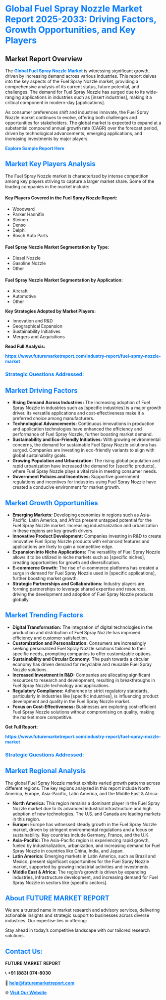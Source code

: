<h1 style="color: #007BFF;">Global Fuel Spray Nozzle Market Report 2025-2033: Driving Factors, Growth Opportunities, and Key Players</h1>

<section id="overview">
<h2>Market Report Overview</h2>
<p>The <a href="https://www.futuremarketreport.com/industry-report/fuel-spray-nozzle-market" style="color: #007BFF; text-decoration: none;"><strong>Global Fuel Spray Nozzle Market</strong></a> is witnessing significant growth, driven by increasing demand across various industries. This report delves into the key aspects of the Fuel Spray Nozzle market, providing a comprehensive analysis of its current status, future potential, and challenges. The demand for Fuel Spray Nozzle has surged due to its wide-ranging applications in industries such as [insert industries], making it a critical component in modern-day [applications].</p>
<p>As consumer preferences shift and industries innovate, the Fuel Spray Nozzle market continues to evolve, offering both challenges and opportunities for stakeholders. The global market is expected to expand at a substantial compound annual growth rate (CAGR) over the forecast period, driven by technological advancements, emerging applications, and increasing investments by major players.</p>
</section>

<section id="overview">
<p><a href="https://www.futuremarketreport.com/request-sample/reportId=89399" style="color: #007BFF; text-decoration: none;"><strong>Explore Sample Report Here</strong></a></p>
</section>

<section id="key-players">
<h2 style="color: #007BFF;">Market Key Players Analysis</h2>
<p>The Fuel Spray Nozzle market is characterized by intense competition among key players striving to capture a larger market share. Some of the leading companies in the market include:</p>
<h4>Key Players Covered in the Fuel Spray Nozzle Report:</h4>
<ul><li>Woodward</li><li>Parker Hannifin</li><li>Steinen</li><li>Denso</li><li>Delphi</li><li>Bosch Auto Parts</li></ul>
<h4>Fuel Spray Nozzle Market Segmentation by Type:</h4>
<ul><li>Diesel Nozzle</li><li>Gasoline Nozzle</li><li>Other</li></ul>

<h4>Fuel Spray Nozzle Market Segmentation by Application:</h4>
<ul><li>Aircraft</li><li>Automotive</li><li>Other</li></ul>
<p><strong>Key Strategies Adopted by Market Players:</strong></p>
<ul>
<li>Innovation and R&D</li>
<li>Geographical Expansion</li>
<li>Sustainability Initiatives</li>
<li>Mergers and Acquisitions</li>
</ul>
</section>

<section>
<p><strong>Read Full Analysis: </strong></p><a href="https://www.futuremarketreport.com/industry-report/fuel-spray-nozzle-market" style="color: #007BFF; text-decoration: none;"><strong>https://www.futuremarketreport.com/industry-report/fuel-spray-nozzle-market</strong></a>
<h3 style="color: #007BFF;">Strategic Questions Addressed:</h3>
</section>

<section id="driving-factors">
<h2 style="color: #007BFF;">Market Driving Factors</h2>
<ul>
<li><strong>Rising Demand Across Industries:</strong> The increasing adoption of Fuel Spray Nozzle in industries such as [specific industries] is a major growth driver. Its versatile applications and cost-effectiveness make it a preferred choice among manufacturers.</li>
<li><strong>Technological Advancements:</strong> Continuous innovations in production and application technologies have enhanced the efficiency and performance of Fuel Spray Nozzle, further boosting market demand.</li>
<li><strong>Sustainability and Eco-Friendly Initiatives:</strong> With growing environmental concerns, the demand for sustainable Fuel Spray Nozzle solutions has surged. Companies are investing in eco-friendly variants to align with global sustainability goals.</li>
<li><strong>Growing Population and Urbanization:</strong> The rising global population and rapid urbanization have increased the demand for [specific products], where Fuel Spray Nozzle plays a vital role in meeting consumer needs.</li>
<li><strong>Government Policies and Incentives:</strong> Supportive government regulations and incentives for industries using Fuel Spray Nozzle have created a conducive environment for market growth.</li>
</ul>
</section>

<section id="growth-opportunities">
<h2 style="color: #007BFF;">Market Growth Opportunities</h2>
<ul>
<li><strong>Emerging Markets:</strong> Developing economies in regions such as Asia-Pacific, Latin America, and Africa present untapped potential for the Fuel Spray Nozzle market. Increasing industrialization and urbanization in these regions are key growth drivers.</li>
<li><strong>Innovative Product Development:</strong> Companies investing in R&D to create innovative Fuel Spray Nozzle products with enhanced features and applications are likely to gain a competitive edge.</li>
<li><strong>Expansion into Niche Applications:</strong> The versatility of Fuel Spray Nozzle allows it to be utilized in niche markets such as [specific niches], creating opportunities for growth and diversification.</li>
<li><strong>E-commerce Growth:</strong> The rise of e-commerce platforms has created a surge in demand for Fuel Spray Nozzle used in [specific applications], further boosting market growth.</li>
<li><strong>Strategic Partnerships and Collaborations:</strong> Industry players are forming partnerships to leverage shared expertise and resources, driving the development and adoption of Fuel Spray Nozzle products globally.</li>
</ul>
</section>

<section id="trending-factors">
<h2 style="color: #007BFF;">Market Trending Factors</h2>
<ul>
<li><strong>Digital Transformation:</strong> The integration of digital technologies in the production and distribution of Fuel Spray Nozzle has improved efficiency and customer satisfaction.</li>
<li><strong>Customization and Personalization:</strong> Consumers are increasingly seeking personalized Fuel Spray Nozzle solutions tailored to their specific needs, prompting companies to offer customizable options.</li>
<li><strong>Sustainability and Circular Economy:</strong> The push towards a circular economy has driven demand for recyclable and reusable Fuel Spray Nozzle solutions.</li>
<li><strong>Increased Investment in R&D:</strong> Companies are allocating significant resources to research and development, resulting in breakthroughs in Fuel Spray Nozzle technology and applications.</li>
<li><strong>Regulatory Compliance:</strong> Adherence to strict regulatory standards, particularly in industries like [specific industries], is influencing product development and quality in the Fuel Spray Nozzle market.</li>
<li><strong>Focus on Cost-Effectiveness:</strong> Businesses are exploring cost-efficient Fuel Spray Nozzle solutions without compromising on quality, making the market more competitive.</li>
</ul>
</section>

<section>
<p><strong>Get Full Report: </strong></p><a href="https://www.futuremarketreport.com/industry-report/fuel-spray-nozzle-market" style="color: #007BFF; text-decoration: none;"><strong>https://www.futuremarketreport.com/industry-report/fuel-spray-nozzle-market</strong></a>
<h3 style="color: #007BFF;">Strategic Questions Addressed:</h3>
</section>


<section id="regional-analysis">
<h2 style="color: #007BFF;">Market Regional Analysis</h2>
<p>The global Fuel Spray Nozzle market exhibits varied growth patterns across different regions. The key regions analyzed in this report include North America, Europe, Asia-Pacific, Latin America, and the Middle East & Africa:</p>
<ul>
<li><strong>North America:</strong> This region remains a dominant player in the Fuel Spray Nozzle market due to its advanced industrial infrastructure and high adoption of new technologies. The U.S. and Canada are leading markets in this region.</li>
<li><strong>Europe:</strong> Europe has witnessed steady growth in the Fuel Spray Nozzle market, driven by stringent environmental regulations and a focus on sustainability. Key countries include Germany, France, and the U.K.</li>
<li><strong>Asia-Pacific:</strong> The Asia-Pacific region is experiencing rapid growth, fueled by industrialization, urbanization, and increasing demand for Fuel Spray Nozzle in countries like China, India, and Japan.</li>
<li><strong>Latin America:</strong> Emerging markets in Latin America, such as Brazil and Mexico, present significant opportunities for the Fuel Spray Nozzle market, supported by growing industrial activities and investments.</li>
<li><strong>Middle East & Africa:</strong> The region’s growth is driven by expanding industries, infrastructure development, and increasing demand for Fuel Spray Nozzle in sectors like [specific sectors].</li>
</ul>
</section>

<footer>
<h2 style="color: #007BFF;">About FUTURE MARKET REPORT</h2>
<p>We are a trusted name in market research and advisory services, delivering actionable insights and strategic support to businesses across diverse industries. Our expertise lies in offering:</p>

<p>Stay ahead in today’s competitive landscape with our tailored research solutions.</p>

<h2 style="color: #007BFF;">Contact Us:</h2>
<p><strong>FUTURE MARKET REPORT</strong></p>
<p>📞 <strong>+91 (883) 074-8030</strong></p>
<p>📧 <strong><a href="mailto:help@futuremarketreport.com" style="color: #007BFF;">help@futuremarketreport.com</a></strong></p>
<p>🌐 <strong><a href="https://www.futuremarketreport.com/" style="color: #007BFF;">Visit Our Website</a></strong></p>
</footer>
